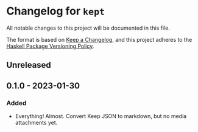 # Changelog for `kept`

All notable changes to this project will be documented in this file.

The format is based on [Keep a Changelog](https://keepachangelog.com/en/1.0.0/),
and this project adheres to the
[Haskell Package Versioning Policy](https://pvp.haskell.org/).

## Unreleased

## 0.1.0 - 2023-01-30

### Added

- Everything! Almost. Convert Keep JSON to markdown, but no media attachments
  yet.
